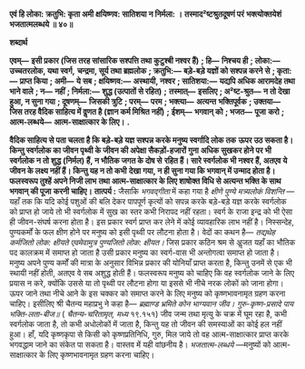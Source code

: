 **एवं हि लोका: क्रतुभि: कृता अमी** **क्षयिष्णव: सातिशया न निर्मला: ।** **तस्माद²ष्टश्रुतदूषणं परं** **भक्त्योक्तयेशं भजतात्मलब्धये ॥ ४०॥** 

**शब्दार्थ** 

**एवम्—** **इसी प्रकार (जिस तरह सांसारिक सश्पत्ति तथा कुटुश्बी नश्वर हैं)** **; हि—** **निश्चय ही** **; लोका:—** **उच्चतरलोक, यथा स्वर्ग,** **चन्द्रमा, सूर्य तथा ब्रह्मलोक** **; क्रतुभि:—** **बड़े-बड़े यज्ञों को सश्पन्न करने से** **; कृता:—** **प्राप्त किया** **; अमी—** **ये सब** **; क्षयिष्णव:—** **अस्थायी, नश्वर** **; सातिशया:—** **यद्यपि अधिक आरामदेह तथा भाने वाले** **; न—** **नहीं** **; निर्मला:—** **शुद्ध (उत्पातों से रहित)** **;** **तस्मात्—** **इसलिए** **; अ²ष्ट-श्रुत—** **न तो देखा हुआ, न सुना गया** **; दूषणम्—** **जिसकी त्रुटि** **; परम्—** **परम** **; भक्त्या—** **अत्यन्त** **भक्तिपूर्वक** **; उक्तया—** **जिस तरह वैदिक साहित्य में वॢणत है (ज्ञान कर्म मिश्रित नहीं)** **; ईशम्—** **भगवान् को** **; भजत—** **पूजा** **करो** **; आत्म-लब्धये—** **आत्म-साक्षात्कार के लिए।** **.** 

**वैदिक साहित्य से पता चलता है कि बड़े-बड़े यज्ञ सश्पन्न करके मनुष्य स्वर्गादि लोक तक** **ऊपर उठ सकता है। किन्तु स्वर्गलोक का जीवन पृथ्वी के जीवन की अपेक्षा सैकड़ों-हजारों गुना** **अधिक सुखकर होने पर भी स्वर्गलोक न तो शुद्ध (निर्मल) हैं, न भौतिक जगत के दोष से** **रहित हैं। सारे स्वर्गलोक भी नश्वर हैं, अतएव ये जीवन के लक्ष्य नहीं हैं। किन्तु यह न तो कभी** **देखा गया, न ही सुना गया कि भगवान् में उन्माद होता है। फलस्वरूप तुश्हें अपने निजी लाभ** **तथा आत्म-साक्षात्कार के लिए शाषोक्त विधि से अत्यन्त भक्ति के साथ भगवान् की पूजा** **करनी चाहिए।** **तात्पर्य :** जैसाकि *भगवद्गीता* में कहा गया है *क्षीणे पुण्ये मत्र्यलोकं विशन्ति* —यहाँ तक कि यदि कोई पशुओं की बलि देकर पापपूर्ण कृत्यों को सपन्न करके बड़े-बड़े यज्ञ करके स्वर्गलोक को प्राप्त हो जाये तो भी स्वर्गलोक में सुख का स्तर कभी निरापद नहीं रहता। स्वर्ग के राजा इन्द्र को भी ऐसा ही जीवन-संघर्ष करना होता है। इस प्रकार स्वर्ग प्राप्त कर लेने में कोई व्यावहारिक लाभ नहीं है। निस्सन्देह, पुण्यकर्मों के फल क्षीण होने पर मनुष्य को इसी पृथ्वी पर लौटना होता है। वेदों का कथन है— *तद्यथेह कर्मजितो लोक: क्षीयते एवमेवामुत्र पुण्यजितो लोक: क्षीयत।* जिस प्रकार कठिन श्रम से अॢजत यहाँ का भौतिक पद कालक्रम में समाप्त हो जाता है उसी प्रकार मनुष्य का स्वर्ग-वास भी अन्तोगत्वा समाप्त हो जाता है। मनुष्य अपने पुण्य कर्मों की मात्रा के अनुसार विभिन्न प्रकार की योनियाँ प्राप्त करता है, किन्तु उनमें से एक भी स्थायी नहीं होती, अतएव वे सब अशुद्ध होती हैं। फलस्वरूप मनुष्य को चाहिए कि वह स्वर्गलोक जाने के लिए प्रयास न करे, क्योंकि उससे या तो पृथ्वी पर लौटना होगा या इससे भी नीचे नरक लोकों को जाना होगा। ऊपर जाने तथा नीचे आने के इस चक्कर को समाप्त करने के लिए मनुष्य को कृष्णभावनामृत ग्रहण करना चाहिए। इसीलिए श्री चैतन्य महाप्रभु ने कहा है— *ब्रह्माण्ड भ्रमिते कोन भाग्यवान जीव।* *गुरु-कृष्ण-प्रसादे पाय भक्ति-लता-बीज॥* ( *चैतन्य-चरितामृत, मध्य* १९.१५१) जीव जन्म तथा मृत्यु के चक्र में घूम रहा है, कभी स्वर्गलोक जाता है, तो कभी अधोलोकों में जाता है, किन्तु यह तो जीवन की समस्याओं का कोई हल नहीं हुआ। हाँ, यदि कृष्णकृपा से किसी को कृष्णप्रतिनिधि, गुरु, मिल जाये तो वह आत्म-साक्षात्कार प्राप्त करके भगवद्धाम जाने का संकेत पा सकता है। वास्तव में यही वांछनीय है। *भजतात्म-लब्धये* —मनुष्यों को आत्म-साक्षात्कार के लिए कृष्णभावनामृत ग्रहण करना चाहिए।  